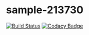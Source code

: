 # sample-213730
[![Build Status](https://travis-ci.org/deboldas/sample-213730.svg?branch=master)](https://travis-ci.org/deboldas/sample-213730)
[![Codacy Badge](https://api.codacy.com/project/badge/Grade/f755ea9d301b48d68388581b3891e500)](https://www.codacy.com/app/deboldas/sample-213730?utm_source=github.com&amp;utm_medium=referral&amp;utm_content=deboldas/sample-213730&amp;utm_campaign=Badge_Grade)
